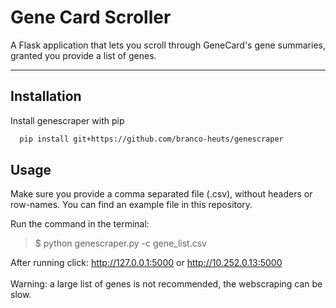 # Gene Card Scroller
A Flask application that lets you scroll through GeneCard's gene summaries, granted you provide a list of genes.
<hr>

## Installation
Install genescraper with pip
```bash
  pip install git+https://github.com/branco-heuts/genescraper
```
## Usage
Make sure you provide a comma separated file (.csv), without headers or row-names. You can find an example file in this repository.

Run the command in the terminal:
> $ python genescraper.py -c gene_list.csv


After running click: http://127.0.0.1:5000 or http://10.252.0.13:5000
<br></br>
Warning: a large list of genes is not recommended, the webscraping can be slow.
